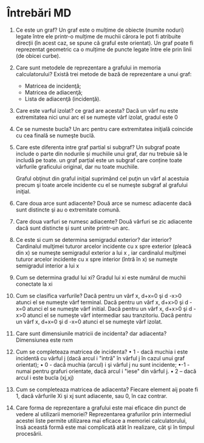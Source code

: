 # Întrebări MD

1. Ce este un graf?
Un graf este o mulțime de obiecte (numite noduri) legate între ele printr-o mulțime de muchii cărora le pot fi atribuite direcții (în acest caz, se spune că graful este orientat). Un graf poate fi reprezentat geometric ca o mulțime de puncte legate între ele prin linii (de obicei curbe).

2. Care sunt metodele de reprezentare a grafului in memoria calculatorului?
Există trei metode de bază de reprezentare a unui graf:

   - Matricea de incidenţă;
   - Matricea de adiacenţă;
   - Lista de adiacenţă (incidenţă).

3. Care este varful izolat? ce grad are acesta?
Dacă un vârf nu este extremitatea nici unui arc el se numeşte vârf izolat, gradul este 0

4. Ce se numeste bucla?
Un arc pentru care extremitatea iniţială coincide cu cea finală se numeşte buclă.

5. Care este diferenta intre graf partial si subgraf?
Un subgraf poate include o parte din nodurile și muchiile unui graf, dar nu trebuie să le includă pe toate.
un graf parțial este un subgraf care conține toate vârfurile graficului original, dar nu toate muchiile.

    Graful obţinut din graful iniţial suprimând cel puţin un vârf al acestuia precum şi toate arcele
    incidente cu el se numeşte subgraf al grafului iniţial.

6. Care doua arce sunt adiacente?
Două arce se numesc adiacente dacă sunt distincte şi au o extremitate comună.

7. Care doua varfuri se numesc adiacente?
Două vârfuri se zic adiacente dacă sunt distincte şi sunt unite printr-un arc.

8. Ce este si cum se determina semigradul exterior? dar interior?
Cardinalul mulţimei tuturor arcelor incidente cu x spre exterior (pleacă din x) se numeşte semigradul exterior a lui x , iar cardinalul mulţimei tuturor arcelor incidente cu x spre interior (întră în x) se numeşte semigradul interior a lui x

9. Cum se determina gradul lui xi?
Gradul lui xi este numărul de muchii conectate la xi

10. Cum se clasifica varfurile?
Dacă pentru un vârf x, d+x=0 şi d -x>0 atunci el se numeşte vârf terminal.
Dacă pentru un vârf x, d+x>0 şi d -x=0 atunci el se numeşte vârf initial.
Dacă pentru un vârf x, d+x>0 şi d -x>0 atunci el se numeşte vârf intermediar sau tranzitoriu.
Dacă pentru un vârf x, d+x=0 şi d -x=0 atunci el se numeşte vârf izolat.

11. Care sunt dimensiunile matricii de incidenta? dar adiacenta?
Dimensiunea este nxm

12. Cum se completeaza matricea de incidenta?
    • 1 - dacă muchia i este incidentă cu vârful j (dacă arcul i "intră" în vârful j în cazul unui graf
        orientat);
    • 0 - dacă muchia (arcul) i şi vârful j nu sunt incidente;
    •-1 - numai pentru grafuri orientate, dacă arcul i "iese" din vârful j.
    • 2 – dacă arcul i este bucla (xj,xj)

13. Cum se completeaza  matricea de adiacenta?
Fiecare element aij poate fi 1, dacă vârfurile Xi şi xj sunt adiacente, sau 0, în caz contrar.

14. Care forma de reprezentare a grafului este mai eficace din punct de vedere al utilizarii memoriei?
Reprezentarea grafurilor prin intermediul acestei liste permite utilizarea mai eficace a memoriei calculatorului, însă această formă este mai complicată atât în realizare, cât şi în timpul procesării.
